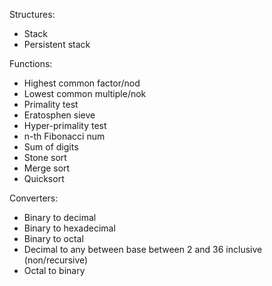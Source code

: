 Structures:  
- Stack
- Persistent stack

Functions:
- Highest common factor/nod
- Lowest common multiple/nok
- Primality test
- Eratosphen sieve
- Hyper-primality test
- n-th Fibonacci num
- Sum of digits
- Stone sort
- Merge sort
- Quicksort

Converters:
- Binary to decimal
- Binary to hexadecimal
- Binary to octal
- Decimal to any between base between 2 and 36 inclusive (non/recursive)
- Octal to binary
